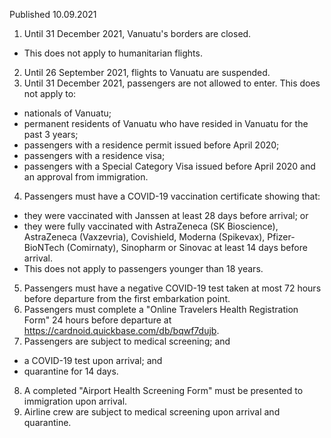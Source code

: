 Published 10.09.2021
1. Until 31 December 2021, Vanuatu's borders are closed.
- This does not apply to humanitarian flights.
2. Until 26 September 2021, flights to Vanuatu are suspended.
3. Until 31 December 2021, passengers are not allowed to enter.
This does not apply to:
- nationals of Vanuatu;
- permanent residents of Vanuatu who have resided in Vanuatu for the past 3 years;
- passengers with a residence permit issued before April 2020;
- passengers with a residence visa;
- passengers with a Special Category Visa issued before April 2020 and an approval from immigration.
4. Passengers must have a COVID-19 vaccination certificate showing that:
- they were vaccinated with Janssen at least 28 days before arrival; or
- they were fully vaccinated with AstraZeneca (SK Bioscience), AstraZeneca (Vaxzevria), Covishield, Moderna (Spikevax), Pfizer-BioNTech (Comirnaty), Sinopharm or Sinovac at least 14 days before arrival.
- This does not apply to passengers younger than 18 years.
5. Passengers must have a negative COVID-19 test taken at most 72 hours before departure from the first embarkation point.
6. Passengers must complete a "Online Travelers Health Registration Form" 24 hours before departure at <a target="_blank" href="https://cardnoid.quickbase.com/db/bqwf7dujb">https://cardnoid.quickbase.com/db/bqwf7dujb</a>.
7. Passengers are subject to medical screening; and
- a COVID-19 test upon arrival; and
- quarantine for 14 days.
8. A completed "Airport Health Screening Form" must be presented to immigration upon arrival. 
9. Airline crew are subject to medical screening upon arrival and quarantine.


